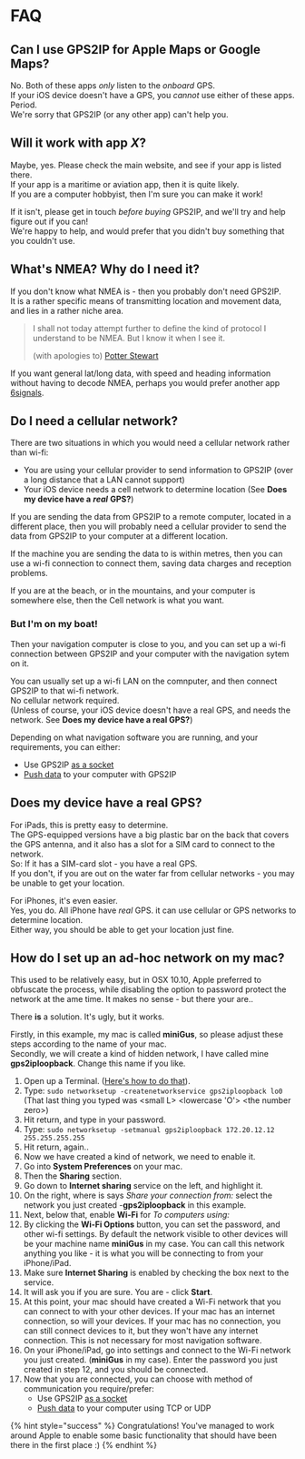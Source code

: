 # FAQ

## Can I use GPS2IP for Apple Maps or Google Maps?

No. Both of these apps _only_ listen to the _onboard_ GPS.  
If your iOS device doesn't have a GPS, you _cannot_ use either of these apps. Period.  
We're sorry that GPS2IP \(or any other app\) can't help you.

## Will it work with app _X_?

Maybe, yes. Please check the main website, and see if your app is listed there.  
If your app is a maritime or aviation app, then it is quite likely.  
If you are a computer hobbyist, then I'm sure you can make it work! 

If it isn't, please get in touch _before buying_ GPS2IP, and we'll try and help figure out if you can!  
We're happy to help, and would prefer that you didn't buy something that you couldn't use.

## What's NMEA? Why do I need it?

If you don't know what NMEA is - then you probably don't need GPS2IP.  
It is a rather specific means of transmitting location and movement data, and lies in a rather niche area.

> I shall not today attempt further to define the kind of protocol I understand to be NMEA. But I know it when I see it.
>
> \(with apologies to\) [Potter Stewart](https://en.wikiquote.org/wiki/Potter_Stewart)

If you want general lat/long data, with speed and heading information without having to decode NMEA, perhaps you would prefer another app [6signals](https://itunes.apple.com/us/app/6signals-track-your-device-and-view-on-the-web/id918928539?mt=8).

## Do I need a cellular network?

There are two situations in which you would need a cellular network rather than wi-fi:

* You are using your cellular provider to send information to GPS2IP \(over a long distance that a LAN cannot support\)
* Your iOS device needs a cell network to determine location \(See **Does my device have a** _**real**_ **GPS?**\)

If you are sending the data from GPS2IP to a remote computer, located in a different place, then you will probably need a cellular provider to send the data from GPS2IP to your computer at a different location.

If the machine you are sending the data to is within metres, then you can use a wi-fi connection to connect them, saving data charges and reception problems.

If you are at the beach, or in the mountains, and your computer is somewhere else, then the Cell network is what you want.

### But I'm on my boat!

Then your navigation computer is close to you, and you can set up a wi-fi connection between GPS2IP and your computer with the navigation sytem on it.

You can usually set up a wi-fi LAN on the comnputer, and then connect GPS2IP to that wi-fi network.  
No cellular network required.  
\(Unless of course, your iOS device doesn't have a real GPS, and needs the network. See **Does my device have a real GPS?**\)

Depending on what navigation software you are running, and your requirements, you can either:

* Use GPS2IP [as a socket](http://capsicumdreams.com/iphone/gps2ip/socketMode.php)
* [Push data](http://capsicumdreams.com/iphone/gps2ip/tcpPushMode.php) to your computer with GPS2IP

## Does my device have a real GPS?

For iPads, this is pretty easy to determine.  
The GPS-equipped versions have a big plastic bar on the back that covers the GPS antenna, and it also has a slot for a SIM card to connect to the network.  
So: If it has a SIM-card slot - you have a real GPS.  
If you don't, if you are out on the water far from cellular networks - you may be unable to get your location.

For iPhones, it's even easier.  
Yes, you do. All iPhone have _real_ GPS. it can use cellular or GPS networks to determine location.  
Either way, you should be able to get your location just fine.

## How do I set up an ad-hoc network on my mac?

This used to be relatively easy, but in OSX 10.10, Apple preferred to obfuscate the process, while disabling the option to password protect the network at the ame time. It makes no sense - but there your are..

There **is** a solution. It's ugly, but it works.

Firstly, in this example, my mac is called **miniGus**, so please adjust these steps according to the name of your mac.  
Secondly, we will create a kind of hidden network, I have called mine **gps2iploopback**. Change this name if you like.

1. Open up a Terminal. \([Here's how to do that](https://macpaw.com/how-to/use-terminal-on-mac)\). 
2. Type: `sudo networksetup -createnetworkservice gps2iploopback lo0` \(That last thing you typed was &lt;small L&gt; &lt;lowercase 'O'&gt; &lt;the number zero&gt;\)
3. Hit return, and type in your password.
4. Type: `sudo networksetup -setmanual gps2iploopback 172.20.12.12 255.255.255.255`
5. Hit return, again..
6. Now we have created a kind of network, we need to enable it.
7. Go into **System Preferences** on your mac.
8. Then the **Sharing** section.
9. Go down to **Internet sharing** service on the left, and highlight it.
10. On the right, where is says _Share your connection from:_ select the network you just created -**gps2iploopback** in this example.
11. Next, below that, enable **Wi-Fi** for _To computers using:_
12. By clicking the **Wi-Fi Options** button, you can set the password, and other wi-fi settings. By default the network visible to other devices will be your machine name **miniGus** in my case. You can call this network anything you like - it is what you will be connecting to from your iPhone/iPad.
13. Make sure **Internet Sharing** is enabled by checking the box next to the service. 
14. It will ask you if you are sure. You are - click **Start**.
15. At this point, your mac should have created a Wi-Fi network that you can connect to with your other devices. If your mac has an internet connection, so will your devices. If your mac has no connection, you can still connect devices to it, but they won't have any internet connection. This is not necessary for most navigation software.
16. On your iPhone/iPad, go into settings and connect to the Wi-Fi network you just created. \(**miniGus** in my case\). Enter the password you just created in step 12, and you should be connected.
17. Now that you are connected, you can choose with method of communication you require/prefer:
    * Use GPS2IP [as a socket](http://capsicumdreams.com/iphone/gps2ip/socketMode.php)
    * [Push data](http://capsicumdreams.com/iphone/gps2ip/tcpPushMode.php) to your computer using TCP or UDP

{% hint style="success" %}
Congratulations! You've managed to work around Apple to enable some basic functionality that should have been there in the first place :\)
{% endhint %}



